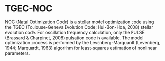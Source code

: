 # TGEC-NOC
NOC (Natal Optimization Code) is a stellar model optimization code using the TGEC (Toulouse-Geneva Evolution Code; Hui-Bon-Hoa, 2008) stellar evolution code. For oscillation frequency calculation, only the PULSE (Brassard & Charpinet, 2008) pulsation code is available. The model optimization process is performed by the Levenberg-Marquardt (Levenberg, 1944; Marquardt, 1963) algorithm for least-squares estimation of nonlinear parameters.
